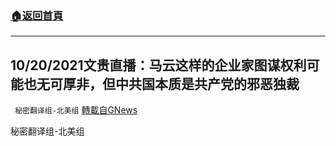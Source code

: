 ###  [:house:返回首頁](https://github.com/ourhimalayas/txt)
---


## 10/20/2021文贵直播：马云这样的企业家图谋权利可能也无可厚非，但中共国本质是共产党的邪恶独裁
` 秘密翻译组-北美组` [轉載自GNews](https://gnews.org/zh-hans/1608237/)

秘密翻译组-北美组
